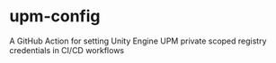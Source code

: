 # upm-config
A GitHub Action for setting Unity Engine UPM private scoped registry credentials in CI/CD workflows
